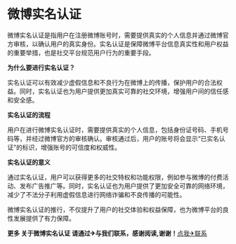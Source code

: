 # 微博实名认证

微博实名认证是指用户在注册微博账号时，需要提供真实的个人信息并通过微博官方审核，以确认用户的真实身份。实名认证是保障微博平台信息真实性和用户权益的重要举措，也是社交平台规范用户行为的重要手段。

**为什么要进行实名认证？**

实名认证可以有效减少虚假信息和不良行为在微博上的传播，保护用户的合法权益。同时，实名认证也为用户提供更加真实可靠的社交环境，增强用户间的信任感和安全感。

**实名认证的流程**

用户在进行微博实名认证时，需要提供真实的个人信息，包括身份证号码、手机号码等，并经过微博官方的审核确认。审核通过后，用户的账号将会显示“已实名认证”的标识，增强账号的可信度和权威性。

**实名认证的意义**

通过实名认证，用户可以获得更多的社交特权和功能权限，例如参与微博的付费活动、发布广告推广等。同时，实名认证也为用户提供了更加安全可靠的网络环境，减少了不法分子利用虚假信息进行网络诈骗和不良传播的可能性。

微博实名认证的推行，不仅提升了用户的社交体验和权益保障，也为微博平台的良性发展提供了有力保障。

**更多 关于微博实名认证 请通过✈与我们联系，感谢阅读,谢谢！**[点我✈联系](https://abc.k02.cc)